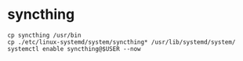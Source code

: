 # syncthing
    cp syncthing /usr/bin
    cp ./etc/linux-systemd/system/syncthing* /usr/lib/systemd/system/
    systemctl enable syncthing@$USER --now
